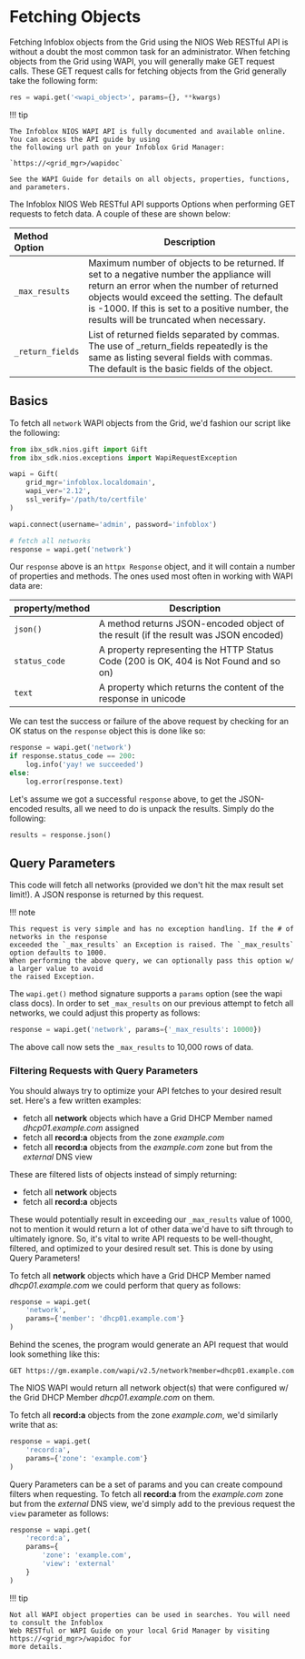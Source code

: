 # Fetching Objects

Fetching Infoblox objects from the Grid using the NIOS Web RESTful API is without a doubt the most common task for an
administrator. When fetching objects from the Grid using WAPI, you will generally make GET request calls. These GET
request calls for fetching objects from the Grid generally take the following form:

```python linenums="0"
res = wapi.get('<wapi_object>', params={}, **kwargs)
```

!!! tip

    The Infoblox NIOS WAPI API is fully documented and available online. You can access the API guide by using 
    the following url path on your Infoblox Grid Manager:

    `https://<grid_mgr>/wapidoc`

    See the WAPI Guide for details on all objects, properties, functions, and parameters.

The Infoblox NIOS Web RESTful API supports Options when performing GET requests to fetch data. A couple of these are
shown below:

| Method Option                                      | Description                                                                                                                                                                                                                                                                     |
|:---------------------------------------------------|---------------------------------------------------------------------------------------------------------------------------------------------------------------------------------------------------------------------------------------------------------------------------------|
| `_max_results`                                     | Maximum number of objects to be returned. If set to a negative number the appliance will return an error when the number of returned objects would exceed the setting. The default is -1000. If this is set to a positive number, the results will be truncated when necessary. |
| <div style="white-space: nowrap;">`_return_fields` | List of returned fields separated by commas. The use of _return_fields repeatedly is the same as listing several fields with commas. The default is the basic fields of the object.                                                                                             |

## Basics

To fetch all `network` WAPI objects from the Grid, we'd fashion our script like the following:

```python
from ibx_sdk.nios.gift import Gift
from ibx_sdk.nios.exceptions import WapiRequestException

wapi = Gift(
    grid_mgr='infoblox.localdomain',
    wapi_ver='2.12',
    ssl_verify='/path/to/certfile'
)

wapi.connect(username='admin', password='infoblox')

# fetch all networks
response = wapi.get('network')
```

Our `response` above is an `httpx Response` object, and it will contain a number of properties 
and methods. The ones used most often in working with WAPI data are:

| property/method | Description                                                                          |
|-----------------|--------------------------------------------------------------------------------------|
| `json()`        | A method returns JSON-encoded object of the result (if the result was JSON encoded)  |
| `status_code`   | A property representing the HTTP Status Code (200 is OK, 404 is Not Found and so on) |
| `text`          | A property which returns the content of the response in unicode                      |

We can test the success or failure of the above request by checking for an OK status on the `response` object this is
done like so:

```python linenums="14"
response = wapi.get('network')
if response.status_code == 200:
    log.info('yay! we succeeded')
else:
    log.error(response.text)
```

Let's assume we got a successful `response` above, to get the JSON-encoded results, all we need to do is unpack the
results. Simply do the following:

```python linenums="19"
results = response.json()
```

## Query Parameters

This code will fetch all networks (provided we don't hit the max result set limit!). A JSON response is returned by this
request.

!!! note

    This request is very simple and has no exception handling. If the # of networks in the response 
    exceeded the `_max_results` an Exception is raised. The `_max_results` option defaults to 1000. 
    When performing the above query, we can optionally pass this option w/ a larger value to avoid
    the raised Exception.

The `wapi.get()` method signature supports a `params` option (see the wapi class docs). In order to set `_max_results`
on our previous attempt to fetch all networks, we could adjust this property as follows:

```python linenums="0"
response = wapi.get('network', params={'_max_results': 10000})
```

The above call now sets the `_max_results` to 10,000 rows of data.

### Filtering Requests with Query Parameters

You should always try to optimize your API fetches to your desired result set. Here's a few
written examples:

- fetch all **network** objects which have a Grid DHCP Member named _dhcp01.example.com_ assigned
- fetch all **record:a** objects from the zone _example.com_
- fetch all **record:a** objects from the _example.com_ zone but from the _external_ DNS view

These are filtered lists of objects instead of simply returning:

- fetch all **network** objects
- fetch all **record:a** objects

These would potentially result in exceeding our `_max_results` value of 1000, not to mention it would return a lot of
other data we'd have to sift through to ultimately ignore. So, it's vital to write API requests to be well-thought,
filtered, and optimized to your desired result set. This is done by using Query Parameters!

To fetch all **network** objects which have a Grid DHCP Member named _dhcp01.example.com_ we could perform that query as
follows:

```python
response = wapi.get(
    'network',
    params={'member': 'dhcp01.example.com'}
)
```

Behind the scenes, the program would generate an API request that would look something like this:

```
GET https://gm.example.com/wapi/v2.5/network?member=dhcp01.example.com 
```

The NIOS WAPI would return all network object(s) that were configured w/ the Grid DHCP Member _dhcp01.example.com_ on
them.

To fetch all **record:a** objects from the zone _example.com_, we'd similarly write that as:

```python
response = wapi.get(
    'record:a',
    params={'zone': 'example.com'}
)
```

Query Parameters can be a set of params and you can create compound filters when requesting. To fetch all **record:a**
from the _example.com_ zone but from the _external_ DNS view, we'd simply add to the previous request the `view`
parameter as follows:

```python
response = wapi.get(
    'record:a',
    params={
        'zone': 'example.com',
        'view': 'external'
    }
)
```

!!! tip

    Not all WAPI object properties can be used in searches. You will need to consult the Infoblox
    Web RESTful or WAPI Guide on your local Grid Manager by visiting https://<grid_mgr>/wapidoc for
    more details. 


